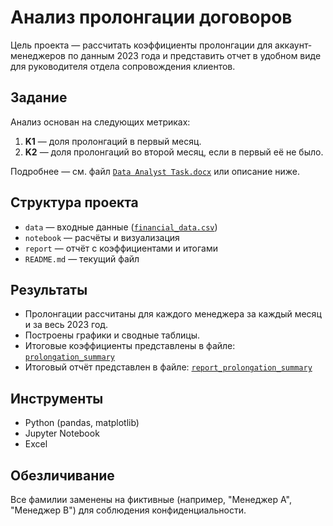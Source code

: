 # Анализ пролонгации договоров

Цель проекта — рассчитать коэффициенты пролонгации для аккаунт-менеджеров по данным 2023 года и представить отчет в удобном виде для руководителя отдела сопровождения клиентов.

## Задание

Анализ основан на следующих метриках:
1. **K1** — доля пролонгаций в первый месяц.
2. **K2** — доля пролонгаций во второй месяц, если в первый её не было.

Подробнее — см. файл [`Data Analyst Task.docx`](data) или описание ниже.

## Структура проекта

- `data` — входные данные ([`financial_data.csv`](data))
- `notebook` — расчёты и визуализация
- `report` — отчёт с коэффициентами и итогами
- `README.md` — текущий файл

## Результаты

- Пролонгации рассчитаны для каждого менеджера за каждый месяц и за весь 2023 год.
- Построены графики и сводные таблицы.
- Итоговые коэффициенты представлены в файле: [`prolongation_summary`](report/)
- Итоговый отчёт представлен в файле: [`report_prolongation_summary`](report/)

## Инструменты

- Python (pandas, matplotlib)
- Jupyter Notebook
- Excel

## Обезличивание

Все фамилии заменены на фиктивные (например, "Менеджер А", "Менеджер B") для соблюдения конфиденциальности.
